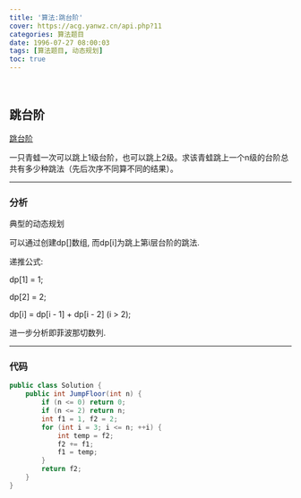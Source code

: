 ```yaml
---
title: '算法:跳台阶'
cover: https://acg.yanwz.cn/api.php?11
categories: 算法题目
date: 1996-07-27 08:00:03
tags: [算法题目, 动态规划]
toc: true
---
```


<br/>

<!--more-->

## 跳台阶

[跳台阶](https://www.nowcoder.com/practice/8c82a5b80378478f9484d87d1c5f12a4?tpId=13&tqId=11161&tPage=1&rp=1&ru=%2Fta%2Fcoding-interviews&qru=%2Fta%2Fcoding-interviews%2Fquestion-ranking)

一只青蛙一次可以跳上1级台阶，也可以跳上2级。求该青蛙跳上一个n级的台阶总共有多少种跳法（先后次序不同算不同的结果）。

****

### 分析

典型的动态规划

可以通过创建dp[]数组, 而dp[i]为跳上第i层台阶的跳法.

递推公式: 

dp[1] = 1;

dp[2] = 2;

dp[i] = dp[i - 1] + dp[i - 2] (i > 2);

进一步分析即菲波那切数列.

****

### 代码

```java
public class Solution {
    public int JumpFloor(int n) {
        if (n <= 0) return 0;
        if (n <= 2) return n;
        int f1 = 1, f2 = 2;
        for (int i = 3; i <= n; ++i) {
            int temp = f2;
            f2 += f1;
            f1 = temp;
        }
        return f2;
    }
}
```

